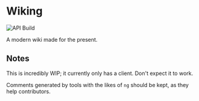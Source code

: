 # Wiking

![API Build](https://github.com/fjah/wiking/workflows/API%20Build/badge.svg)

A modern wiki made for the present.

## Notes

This is incredibly WIP; it currently only has a client. Don't expect it to work.

Comments generated by tools with the likes of `ng` should be kept, as they help contributors.